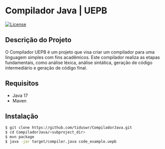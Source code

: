 # Compilador Java | UEPB

[![License](https://img.shields.io/badge/license-MIT-blue.svg)](https://opensource.org/licenses/MIT)

## Descrição do Projeto

O Compilador UEPB é um projeto que visa criar um compilador para uma linguagem simples com fins acadêmicos. Este compilador realiza as etapas fundamentais, como análise léxica, análise sintática, geração de código intermediário e geração de código final.

## Requisitos

- Java 17
- Maven

## Instalação

```bash
$ git clone https://github.com/tiduswr/CompiladorJava.git
$ cd CompiladorJava/<subproject_dir>
$ mvn package
$ java -jar target/compiler.java code_example.uepb
